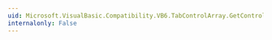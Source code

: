 ```yaml
---
uid: Microsoft.VisualBasic.Compatibility.VB6.TabControlArray.GetControlInstanceType
internalonly: False
---
```

